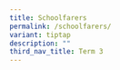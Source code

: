 ```yaml
---
title: Schoolfarers
permalink: /schoolfarers/
variant: tiptap
description: ""
third_nav_title: Term 3
---
```

